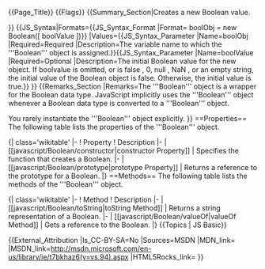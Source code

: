 {{Page_Title}}
{{Flags}}
{{Summary_Section|Creates a new Boolean value.

}}
{{JS_Syntax|Formats={{JS_Syntax_Format
|Format= boolObj = new Boolean([ boolValue ])}}
|Values={{JS_Syntax_Parameter
|Name=boolObj
|Required=Required
|Description=The variable name to which the '''Boolean''' object is assigned.}}{{JS_Syntax_Parameter
|Name=boolValue
|Required=Optional
|Description=The initial Boolean value for the new object. If boolvalue is omitted, or is false , 0, null , NaN , or an empty string, the initial value of the Boolean object is false. Otherwise, the initial value is true.}}
}}
{{Remarks_Section
|Remarks=The '''Boolean''' object is a wrapper for the Boolean data type. JavaScript implicitly uses the '''Boolean''' object whenever a Boolean data type is converted to a '''Boolean''' object.

You rarely instantiate the '''Boolean''' object explicitly.
}}
==Properties==
The following table lists the properties of the '''Boolean''' object.

{| class='wikitable'
|-
! Property
! Description
|-
| [[javascript/Boolean/constructor|constructor Property]]
| Specifies the function that creates a Boolean.
|-
| [[javascript/Boolean/prototype|prototype Property]]
| Returns a reference to the prototype for a Boolean.
|}
==Methods==
The following table lists the methods of the '''Boolean''' object.

{| class='wikitable'
|-
! Method
! Description
|-
| [[javascript/Boolean/toString|toString Method]]
| Returns a string representation of a Boolean.
|-
| [[javascript/Boolean/valueOf|valueOf Method]]
| Gets a reference to the Boolean.
|}
{{Topics | JS Basic}}

{{External_Attribution
|Is_CC-BY-SA=No
|Sources=MSDN
|MDN_link=
|MSDN_link=http://msdn.microsoft.com/en-us/library/ie/t7bkhaz6(v=vs.94).aspx
|HTML5Rocks_link=
}}